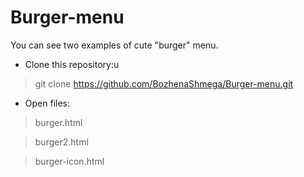 # Burger-menu
You can see two examples of cute "burger" menu.
* Clone this repository:u
> git clone https://github.com/BozhenaShmega/Burger-menu.git

* Open files:
> burger.html

> burger2.html

>burger-icon.html